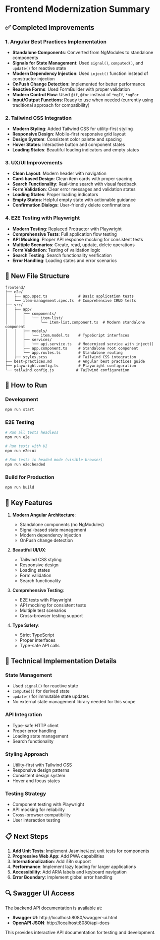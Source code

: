 # Frontend Modernization Summary

## ✅ Completed Improvements

### 1. Angular Best Practices Implementation

- **Standalone Components**: Converted from NgModules to standalone components
- **Signals for State Management**: Used `signal()`, `computed()`, and `update()` for reactive state
- **Modern Dependency Injection**: Used `inject()` function instead of constructor injection
- **OnPush Change Detection**: Implemented for better performance
- **Reactive Forms**: Used FormBuilder with proper validation
- **Modern Control Flow**: Used `@if`, `@for` instead of `*ngIf`, `*ngFor`
- **Input/Output Functions**: Ready to use when needed (currently using traditional approach for compatibility)

### 2. Tailwind CSS Integration

- **Modern Styling**: Added Tailwind CSS for utility-first styling
- **Responsive Design**: Mobile-first responsive grid layout
- **Design System**: Consistent color palette and spacing
- **Hover States**: Interactive button and component states
- **Loading States**: Beautiful loading indicators and empty states

### 3. UX/UI Improvements

- **Clean Layout**: Modern header with navigation
- **Card-based Design**: Clean item cards with proper spacing
- **Search Functionality**: Real-time search with visual feedback
- **Form Validation**: Clear error messages and validation states
- **Loading States**: Proper loading indicators
- **Empty States**: Helpful empty state with actionable guidance
- **Confirmation Dialogs**: User-friendly delete confirmations

### 4. E2E Testing with Playwright

- **Modern Testing**: Replaced Protractor with Playwright
- **Comprehensive Tests**: Full application flow testing
- **API Mocking**: Proper API response mocking for consistent tests
- **Multiple Scenarios**: Create, read, update, delete operations
- **Form Validation**: Testing of validation logic
- **Search Testing**: Search functionality verification
- **Error Handling**: Loading states and error scenarios

## 📁 New File Structure

```
frontend/
├── e2e/
│   ├── app.spec.ts              # Basic application tests
│   └── item-management.spec.ts  # Comprehensive CRUD tests
├── src/
│   ├── app/
│   │   ├── components/
│   │   │   └── item-list/
│   │   │       └── item-list.component.ts  # Modern standalone component
│   │   ├── models/
│   │   │   └── item.model.ts    # TypeScript interfaces
│   │   ├── services/
│   │   │   └── api.service.ts   # Modernized service with inject()
│   │   ├── app.component.ts     # Standalone root component
│   │   └── app.routes.ts        # Standalone routing
│   ├── styles.scss              # Tailwind CSS integration
├── best-practices.md            # Angular best practices guide
├── playwright.config.ts         # Playwright configuration
└── tailwind.config.js          # Tailwind configuration
```

## 🚀 How to Run

### Development
```bash
npm run start
```

### E2E Testing
```bash
# Run all tests headless
npm run e2e

# Run tests with UI
npm run e2e:ui

# Run tests in headed mode (visible browser)
npm run e2e:headed
```

### Build for Production
```bash
npm run build
```

## 🎯 Key Features

1. **Modern Angular Architecture**:
   - Standalone components (no NgModules)
   - Signal-based state management
   - Modern dependency injection
   - OnPush change detection

2. **Beautiful UI/UX**:
   - Tailwind CSS styling
   - Responsive design
   - Loading states
   - Form validation
   - Search functionality

3. **Comprehensive Testing**:
   - E2E tests with Playwright
   - API mocking for consistent tests
   - Multiple test scenarios
   - Cross-browser testing support

4. **Type Safety**:
   - Strict TypeScript
   - Proper interfaces
   - Type-safe API calls

## 🔧 Technical Implementation Details

### State Management
- Used `signal()` for reactive state
- `computed()` for derived state
- `update()` for immutable state updates
- No external state management library needed for this scope

### API Integration
- Type-safe HTTP client
- Proper error handling
- Loading state management
- Search functionality

### Styling Approach
- Utility-first with Tailwind CSS
- Responsive design patterns
- Consistent design system
- Hover and focus states

### Testing Strategy
- Component testing with Playwright
- API mocking for reliability
- Cross-browser compatibility
- User interaction testing

## 📋 Next Steps

1. **Add Unit Tests**: Implement Jasmine/Jest unit tests for components
2. **Progressive Web App**: Add PWA capabilities
3. **Internationalization**: Add i18n support
4. **Performance**: Implement lazy loading for larger applications
5. **Accessibility**: Add ARIA labels and keyboard navigation
6. **Error Boundary**: Implement global error handling

## 🔍 Swagger UI Access

The backend API documentation is available at:
- **Swagger UI**: http://localhost:8080/swagger-ui.html
- **OpenAPI JSON**: http://localhost:8080/api-docs

This provides interactive API documentation for testing and development.
